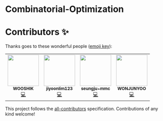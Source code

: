 # Combinatorial-Optimization


# Contributors ✨

Thanks goes to these wonderful people ([emoji key](https://allcontributors.org/docs/en/emoji-key)):

<!-- ALL-CONTRIBUTORS-LIST:START - Do not remove or modify this section -->
<!-- prettier-ignore-start -->
<!-- markdownlint-disable -->
<table>
  <tr>
    <td align="center"><a href="https://github.com/WOOSHIK-M"><img src="https://avatars.githubusercontent.com/u/44994859?v=4?s=100" width="100px;" alt=""/><br /><sub><b>WOOSHIK</b></sub></a><br /><a href="https://github.com/WOOSHIK-M/Combinatorial-Optimization/commits?author=WOOSHIK-M" title="Code">💻</a></td>
    <td align="center"><a href="https://github.com/limjiyoon"><img src="https://avatars.githubusercontent.com/u/20378345?v=4" width="100px;" alt=""/><br /><sub><b>jiyoonlim123</b></sub></a><br /><a href="https://github.com/WOOSHIK-M/Combinatorial-Optimization/commits?author=limjiyoon" title="Code">💻</a></td>
    <td align="center"><a href="https://github.com/seungju-mmc"><img src="https://avatars.githubusercontent.com/u/61035345?v=4?s=100" width="100px;" alt=""/><br /><sub><b>seungju-mmc</b></sub></a><br /><a href="https://github.com/WOOSHIK-M/Combinatorial-Optimization/commits?author=seungju-mmc" title="Code">💻</a></td>
    <td align="center"><a href="https://github.com/WONJUNYOO"><img src="https://avatars.githubusercontent.com/u/42068294?v=4" width="100px;" alt=""/><br /><sub><b>WONJUNYOO</b></sub></a><br /><a href="https://github.com/WOOSHIK-M/Combinatorial-Optimization/commits?author=WONJUNYOO" title="Code">💻</a></td>
  </tr>
</table>

<!-- markdownlint-restore -->
<!-- prettier-ignore-end -->

<!-- ALL-CONTRIBUTORS-LIST:END -->

This project follows the [all-contributors](https://github.com/all-contributors/all-contributors) specification. Contributions of any kind welcome!
